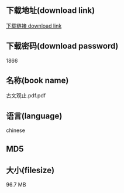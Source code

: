 ## 下载地址(download link)
[下载链接 download link](https://tutu365.netlify.app/?s=%E5%8F%A4%E6%96%87%E8%A7%82%E6%AD%A2.pdf)

## 下载密码(download password)
1866

## 名称(book name)
古文观止.pdf.pdf

## 语言(language)
chinese

## MD5


## 大小(filesize)
96.7 MB
